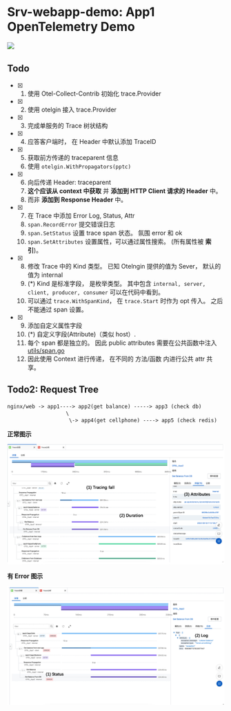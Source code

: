 # Srv-webapp-demo: App1 OpenTelemetry Demo


<img src="https://typonotes.com/mp/qrcode.png" width="500px" />


## Todo

+ [x] 1. 使用 Otel-Collect-Contrib 初始化 trace.Provider
+ [x] 2. 使用 otelgin 接入 trace.Provider
+ [x] 3. 完成单服务的 Trace 树状结构
+ [x] 4. 应答客户端时， 在 Header 中默认添加 TraceID
+ [x] 5. 获取前方传递的 traceparent 信息
    1. 使用 `otelgin.WithPropagators(pptc)`
+ [x] 6. 向后传递 Header: traceparent
    1. **这个应该从 context 中获取** 并 **添加到 HTTP Client 请求的 Header** 中。
    2. 而非 **添加到 Response Header** 中。
+ [x] 7. 在 Trace 中添加 Error Log, Status, Attr
    1. `span.RecordError` 提交错误日志
    2. `span.SetStatus` 设置 trace span 状态。 氛围 error 和 ok
    3. `span.SetAttributes` 设置属性，可以通过属性搜索。 (所有属性被 **索引**)。
+ [x] 8. 修改 Trace 中的 Kind 类型。 已知 Otelngin 提供的值为 Sever， 默认的值为 internal
    1. (*) Kind 是标准字段， 是枚举类型。 其中包含 `internal, server, client, producer, consumer` 可以在代码中看到。 
    2. 可以通过 `trace.WithSpanKind`， 在 `trace.Start` 时作为 opt 传入。 之后不能通过 span 设置。
+ [x] 9. 添加自定义属性字段
    1. (*) 自定义字段(Attribute)（类似 host）.
    2. 每个 span 都是独立的。 因此 public attributes 需要在公共函数中注入 [utils/span.go](/pkg/utils/span.go#L27)
    3. 因此使用 Context 进行传递， 在不同的 方法/函数 内进行公共 attr 共享。


## Todo2: Request Tree


```
nginx/web -> app1----> app2(get balance) -----> app3 (check db)
                   \
                    \-> app4(get cellphone) ----> app5 (check redis)
```

**正常图示**

![](./docs/img/otel-success.jpg)


**有 Error 图示**

![](./docs/img/otel-error.jpg)


